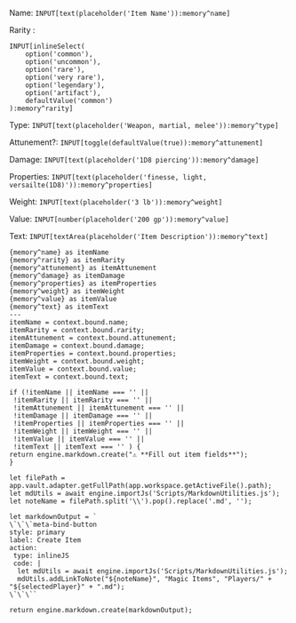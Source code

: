 Name: `INPUT[text(placeholder('Item Name')):memory^name]`

Rarity : 
```meta-bind
INPUT[inlineSelect(  
	option('common'), 
	option('uncommon'), 
	option('rare'), 
	option('very rare'), 
	option('legendary'), 
	option('artifact'),
	defaultValue('common')
):memory^rarity]
```

Type: `INPUT[text(placeholder('Weapon, martial, melee')):memory^type]`

Attunement?: `INPUT[toggle(defaultValue(true)):memory^attunement]`

Damage: `INPUT[text(placeholder('1D8 piercing')):memory^damage]`

Properties: `INPUT[text(placeholder('finesse, light, versailte(1D8)')):memory^properties]`

Weight: `INPUT[text(placeholder('3 lb')):memory^weight]`

Value: `INPUT[number(placeholder('200 gp')):memory^value]`

Text: `INPUT[textArea(placeholder('Item Description')):memory^text]`

```meta-bind-js-view
{memory^name} as itemName
{memory^rarity} as itemRarity
{memory^attunement} as itemAttunement
{memory^damage} as itemDamage
{memory^properties} as itemProperties
{memory^weight} as itemWeight
{memory^value} as itemValue
{memory^text} as itemText
---
itemName = context.bound.name;
itemRarity = context.bound.rarity;
itemAttunement = context.bound.attunement;
itemDamage = context.bound.damage;
itemProperties = context.bound.properties;
itemWeight = context.bound.weight;
itemValue = context.bound.value;
itemText = context.bound.text;

if (!itemName || itemName === '' || 
 !itemRarity || itemRarity === '' ||
 !itemAttunement || itemAttunement === '' ||
 !itemDamage || itemDamage === '' ||
 !itemProperties || itemProperties === '' ||
 !itemWeight || itemWeight === '' ||
 !itemValue || itemValue === '' ||
 !itemText || itemText === '' ) {
return engine.markdown.create("⚠️ **Fill out item fields**");
}

let filePath = app.vault.adapter.getFullPath(app.workspace.getActiveFile().path);
let mdUtils = await engine.importJs('Scripts/MarkdownUtilities.js');
let noteName = filePath.split('\\').pop().replace('.md', '');

let markdownOutput = `
\`\`\`meta-bind-button
style: primary
label: Create Item
action:
 type: inlineJS
 code: |
  let mdUtils = await engine.importJs('Scripts/MarkdownUtilities.js');
  mdUtils.addLinkToNote("${noteName}", "Magic Items", "Players/" + "${selectedPlayer}" + ".md");
\`\`\``

return engine.markdown.create(markdownOutput);
```